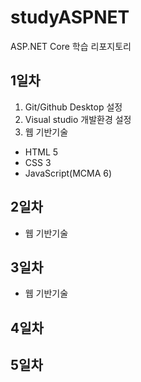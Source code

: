 # studyASPNET
ASP.NET Core 학습 리포지토리

## 1일차
1. Git/Github Desktop 설정
2. Visual studio 개발환경 설정
3. 웹 기반기술 
  - HTML 5
  - CSS 3
  - JavaScript(MCMA 6)
  
## 2일차
- 웹 기반기술

## 3일차
- 웹 기반기술

## 4일차

## 5일차